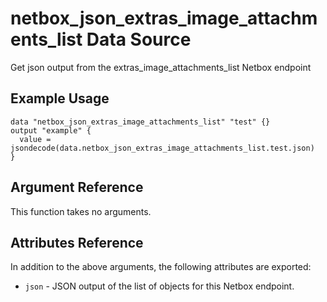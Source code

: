 # netbox\_json\_extras\_image\_attachments\_list Data Source

Get json output from the extras_image_attachments_list Netbox endpoint

## Example Usage

```hcl
data "netbox_json_extras_image_attachments_list" "test" {}
output "example" {
  value = jsondecode(data.netbox_json_extras_image_attachments_list.test.json)
}
```

## Argument Reference

This function takes no arguments.

## Attributes Reference

In addition to the above arguments, the following attributes are exported:
* ``json`` - JSON output of the list of objects for this Netbox endpoint.

